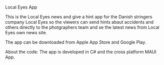 Local Eyes App

This is the Local Eyes news and give a hint app for the Danish stringers company Local Eyes so the viewers can send hints abaut accidents and others directly to the photgraphers team and se the latest news from Local Eyes own news site.

The app can be downloaded from Apple App Store and Google Play.


About the code:
The app is developed in C# and the cross platform MAUI App.
